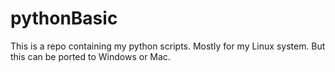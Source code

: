 # pythonBasic

This is a repo containing my python scripts. Mostly for my Linux system.
But this can be ported to Windows or Mac.
